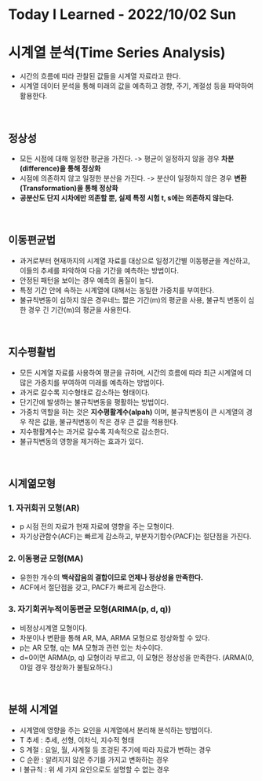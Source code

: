 # Today I Learned - 2022/10/02 Sun

# 시계열 분석(Time Series Analysis)
- 시간의 흐름에 따라 관찰된 값들을 시계열 자료라고 한다.
- 시계열 데이터 분석을 통해 미래의 값을 예측하고 경향, 주기, 계절성 등을 파악하여 활용한다.
<br>

## 정상성
- 모든 시점에 대해 일정한 평균을 가진다. -> 평균이 일정하지 않을 경우 **차분(difference)을 통해 정상화**
- 시점에 의존하지 않고 일정한 분산을 가진다. -> 분산이 일정하지 않은 경우 **변환(Transformation)을 통해 정상화**
- **공분산도 단지 시차에만 의존할 뿐, 실제 특정 시험 t, s에는 의존하지 않는다.**
<br>

## 이동편균법
- 과거로부터 현재까지의 시계열 자료를 대상으로 일정기간별 이동평균을 계산하고, 이들의 추세를 파악하여 다음 기간을 예측하는 방법이다.
- 안정된 패턴을 보이는 경우 예측의 품질이 높다.
- 특정 기간 안에 속하는 시계열에 대해서는 동일한 가중치를 부여한다.
- 불규칙변동이 심하지 않은 경우네느 짧은 기간(m)의 평균을 사용, 불규칙 변동이 심한 경우 긴 기간(m)의 평균을 사용한다.
<br>

## 지수평활법
- 모든 시계열 자료를 사용하여 평균을 규하며, 시간의 흐름에 따라 최근 시계열에 더 많은 가중치를 부여하여 미래를 예측하는 방법이다.
- 과거로 갈수록 지수형태로 감소하는 형태이다.
- 단기간에 발생하는 불규칙변동을 평활하는 방법이다.
- 가중치 역할을 하는 것은 **지수평활계수(alpah)** 이며, 불규칙변동이 큰 시계열의 경우 작은 값을, 불규칙변동이 작은 경우 큰 값을 적용한다.
- 지수평활계수는 과거로 갈수록 지속적으로 감소한다.
- 불규칙변동의 영향을 제거하는 효과가 있다.
<br>

## 시계엶모형
### 1. 자귀회귀 모형(AR)
- p 시점 전의 자료가 현재 자료에 영향을 주는 모형이다.
- 자기상관함수(ACF)는 빠르게 감소하고, 부분자기함수(PACF)는 절단점을 가진다.

### 2. 이동평균 모형(MA)
- 유한한 개수의 **백삭잡음의 결합이므로 언제나 정상성을 만족한다.**
- ACF에서 절단점을 갖고, PACF가 빠르게 감소한다.

### 3. 자기회귀누적이동편균 모형(ARIMA(p, d, q))
- 비정상시계열 모형이다.
- 차분이나 변환을 통해 AR, MA, ARMA 모형으로 정상화할 수 있다.
- p는 AR 모형, q는 MA 모형과 관련 있는 차수이다.
- d=0이면 ARMA(p, q) 모형이라 부르고, 이 모형은 정상성을 만족한다. (ARMA(0, 0)일 경우 정상화가 불필요하다.)
<br>

## 분해 시계열
- 시계열에 영향을 주는 요인을 시계열에서 분리해 분석하는 방법이다.
- T 추세 : 추세, 선형, 이차식, 지수적 형태
- S 계절 : 요일, 월, 사계절 등 조겅된 주기에 따라 자료가 변하는 경우
- C 순환 : 알려지지 않은 주기를 가지고 변화하는 경우
- I 불규칙 : 위 세 가지 요인으로도 설명할 수 없는 경우
